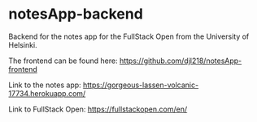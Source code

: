 # notesApp-backend
Backend for the notes app for the FullStack Open from the University of Helsinki.

The frontend can be found here:
https://github.com/djl218/notesApp-frontend

Link to the notes app:
https://gorgeous-lassen-volcanic-17734.herokuapp.com/

Link to FullStack Open:
https://fullstackopen.com/en/